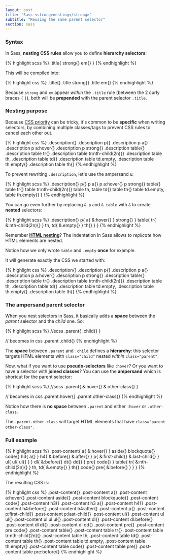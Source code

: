 ```yaml
---
layout: post
title: "Sass <strong>nesting</strong>"
subtitle: "Reusing the same parent selector"
section: sass
---
```


### Syntax

In Sass, **nesting CSS rules** allow you to define **hierarchy selectors**:

{% highlight scss %}
.title{
  strong{}
  em{}
}
{% endhighlight %}

This will be compiled into:

{% highlight css %}
.title{}
.title strong{}
.title em{}
{% endhighlight %}

Because `strong` and `em` appear _within_ the `.title` rule (between the 2 curly braces `{` `}`), both will be **prepended** with the parent selector `.title`.

### Nesting purpose

Because [CSS priority](/css-priority.html) can be tricky, it's common to be **specific** when writing selectors, by combining multiple classes/tags to prevent CSS rules to cancel each other out.

{% highlight css %}
.description{}
.description p{}
.description p a{}
.description p a:hover{}
.description p strong{}
.description table{}
.description table tr{}
.description table tr:nth-child(2n){}
.description table th,
.description table td{}
.description table td.empty,
.description table th.empty{}
.description table th{}
{% endhighlight %}

To prevent rewriting `.description`, let's use the ampersand `&`:

{% highlight scss %}
.description{}
  p{}
  p a{}
  p a:hover{}
  p strong{}
  table{}
  table tr{}
  table tr:nth-child(2n){}
  table th,
  table td{}
  table th{}
  table td.empty,
  table th.empty{}
}
{% endhighlight %}

You can go even further by replacing `& p` and `& table` with `&` to create **nested** selectors:

{% highlight scss %}
.description{}
  p{
    a{
      &:hover{}
    }
    strong{}
  }
  table{
    tr{
      &:nth-child(2n){}
    }
    th,
    td{
      &.empty{}
    }
    th{}
  }
}
{% endhighlight %}

Remember **[HTML nesting](/html-hierarchy.html)**? The indentation in Sass allows to _replicate_ how HTML elements are nested.

Notice how we only wrote `table` and `.empty` **once** for example.

It will generate exactly the CSS we started with:

{% highlight css %}
.description{}
.description p{}
.description p a{}
.description p a:hover{}
.description p strong{}
.description table{}
.description table tr{}
.description table tr:nth-child(2n){}
.description table th,
.description table td{}
.description table td.empty,
.description table th.empty{}
.description table th{}
{% endhighlight %}

### The ampersand parent selector

When you nest selectors in Sass, it basically adds a **space** between the _parent_ selector and the _child_ one. So:

{% highlight scss %}
//scss
.parent{
  .child{}
}

// becomes in css
.parent .child{}
{% endhighlight %}

The **space** between `.parent` and `.child` defines a **hierarchy**: this selector targets HTML elements with `class="child"` nested _within_ `class="parent"`.

Now, what if you want to use **pseudo-selectors** like `:hover`? Or you want to have a selector with **joined classes**? You can use the **ampersand** which is shortcut for the parent selector:

{% highlight scss %}
//scss
.parent{
  &:hover{}
  &.other-class{}
}

// becomes in css
.parent:hover{}
.parent.other-class{}
{% endhighlight %}

Notice how there is **no space** between `.parent` and either `:hover` or `.other-class`.

The `.parent.other-class` will target HTML elements that have `class="parent other-class"`.

### Full example

{% highlight scss %}
.post-content{
  a{
    &:hover{}
  }
  aside{}
  blockquote{}
  code{}
  h3{
    a{}
  }
  h4{
    &:before{}
    &:after{}
  }
  p{
    &:first-child{}
    &:last-child{}
  }
  ul{
    ul{
      ul{}
    }
  }
  dl{
    &:before{}
    dt{}
    dd{}
  }
  pre{
    code{}
  }
  table{
    tr{
      &:nth-child(2n){}
    }
    th,
    td{
      &.empty{}
    }
    th{}
    code{}
    pre{
      &:before{}
    }
  }
}
{% endhighlight %}

The resulting CSS is:

{% highlight css %}
.post-content{}
.post-content a{}
.post-content a:hover{}
.post-content aside{}
.post-content blockquote{}
.post-content code{}
.post-content h3{}
.post-content h3 a{}
.post-content h4{}
.post-content h4:before{}
.post-content h4:after{}
.post-content p{}
.post-content p:first-child{}
.post-content p:last-child{}
.post-content ul{}
.post-content ul ul{}
.post-content ul ul ul{}
.post-content dl{}
.post-content dl:before{}
.post-content dl dt{}
.post-content dl dd{}
.post-content pre{}
.post-content pre code{}
.post-content table{}
.post-content table tr{}
.post-content table tr:nth-child(2n){}
.post-content table th,
.post-content table td{}
.post-content table th{}
.post-content table td.empty,
.post-content table th.empty{}
.post-content table code{}
.post-content table pre{}
.post-content table pre:before{}
{% endhighlight %}
